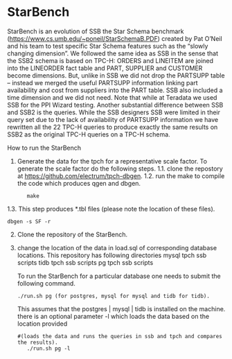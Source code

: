 # StarBench

StarBench is an evolution of SSB the Star Schema benchmark (https://www.cs.umb.edu/~poneil/StarSchemaB.PDF) created by Pat O’Neil and his team to test specific Star Schema features such as the “slowly changing dimension”.  We followed the same idea as SSB in the sense that the SSB2 schema is based on TPC-H: ORDERS and LINEITEM are joined into the LINEORDER fact table and PART, SUPPLIER and CUSTOMER become dimensions. But, unlike in SSB we did not drop the PARTSUPP table – instead we merged the useful PARTSUPP information linking part availability and cost from suppliers into the PART table. SSB also included a time dimension and we did not need.  Note that while at Teradata we used SSB for the PPI Wizard testing.
Another substantial difference between SSB and SSB2 is the queries. While the SSB designers SSB were limited in their query set due to the lack of availability of PARTSUPP information we have rewritten all the 22 TPC-H queries to produce exactly the same results on SSB2 as the original TPC-H queries on a TPC-H schema.

How to run the StarBench


1. Generate the data for the tpch for a representative scale factor.
  To generate the scale factor do the following steps.
1.1. clone the repostory at https://github.com/electrum/tpch-dbgen.
1.2. run the make to compile the code which produces qgen and dbgen. 
     ```shell
        make
     ```
1.3. This step produces *.tbl files (please note the location of these files).
```shell
dbgen -s SF -r
```

2. Clone the repository of the StarBench.
3. change the location of the data in load.sql of corresponding database locations.
   This repository has following directories
   mysql
      tpch
      ssb
      scripts
   tidb
      tpch
      ssb
      scripts
    pg
      tpch
      ssb
      scripts
   
   To run the StarBench for a particular database one needs to submit the following command.
   ```shell
   ./run.sh pg (for postgres, mysql for mysql and tidb for tidb).
   ```
   

   This assumes that the postgres | mysql | tidb is installed on the machine.
   there is an optional parameter -l which loads the data based on the location provided
   ```shell
   #(loads the data and runs the queries in ssb and tpch and compares the results).
      ./run.sh pg -l 
   ``` 



